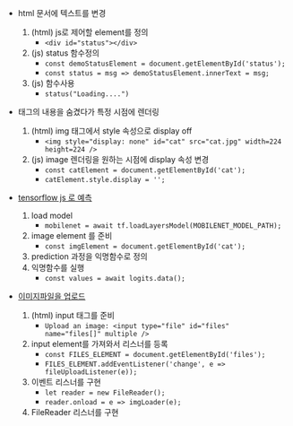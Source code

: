 
* html 문서에 텍스트를 변경
    1. (html) js로 제어할 element를 정의
        * ```<div id="status"></div>```
    2. (js) status 함수정의
        * ```const demoStatusElement = document.getElementById('status');```
        * ```const status = msg => demoStatusElement.innerText = msg;```
    3. (js) 함수사용
        * ```status("Loading....")```

* 태그의 내용을 숨겼다가 특정 시점에 렌더링
    1. (html) img 태그에서 style 속성으로 display off
        * ```<img style="display: none" id="cat" src="cat.jpg" width=224 height=224 />```
    2. (js) image 렌더링을 원하는 시점에 display 속성 변경
        * ```const catElement = document.getElementById('cat');```
        * ```catElement.style.display = '';```

* [tensorflow js 로 예측](./tfjs_pred.js)
    1. load model
        * ```mobilenet = await tf.loadLayersModel(MOBILENET_MODEL_PATH);```
    2. image element 를 준비
        * ```const imgElement = document.getElementById('cat');```
    3. prediction 과정을 익명함수로 정의
    4. 익명함수를 실행
        * ```const values = await logits.data();```

* [이미지파일을 업로드](img_upload.js)
    1. (html) input 태그를 준비
        * ```Upload an image: <input type="file" id="files" name="files[]" multiple />```
    2. input element를 가져와서 리스너를 등록
        * ```const FILES_ELEMENT = document.getElementById('files');```
        * ```FILES_ELEMENT.addEventListener('change', e => fileUploadListener(e));```
    3. 이벤트 리스너를 구현
        * ```let reader = new FileReader();```
        * ```reader.onload = e => imgLoader(e);```
    4. FileReader 리스너를 구현

